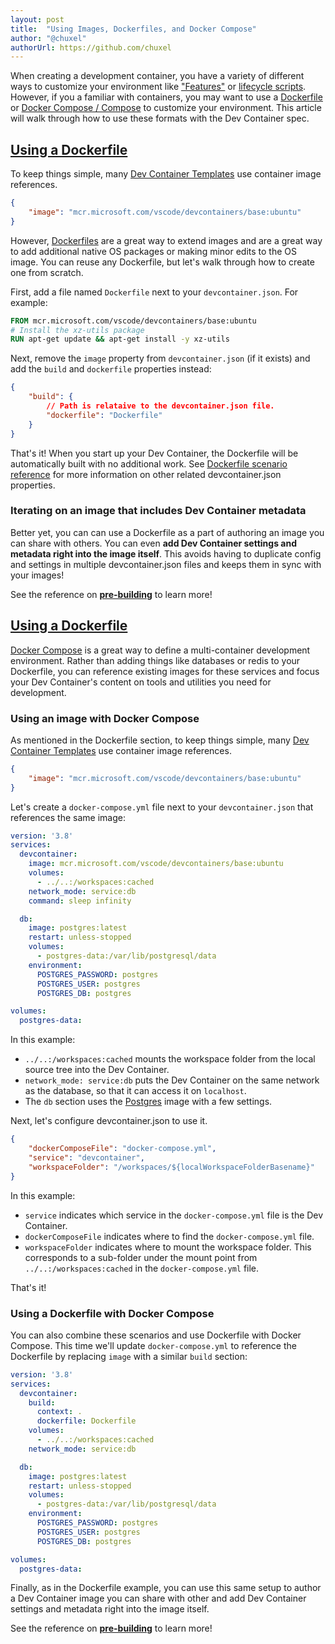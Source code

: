 ```yaml
---
layout: post
title:  "Using Images, Dockerfiles, and Docker Compose"
author: "@chuxel"
authorUrl: https://github.com/chuxel
---
```


When creating a development container, you have a variety of different ways to customize your environment like ["Features"](/features) or [lifecycle scripts](implementors/json_reference/#lifecycle-scripts). However, if you a familiar with containers, you may want to use a [Dockerfile](#dockerfile) or [Docker Compose / Compose](#docker-compose) to customize your environment. This article will walk through how to use these formats with the Dev Container spec.

## <a href="dockerfile" name="dockerfile" class="anchor">  Using a Dockerfile </a>

To keep things simple, many [Dev Container Templates](/templates) use container image references.

```json
{
    "image": "mcr.microsoft.com/vscode/devcontainers/base:ubuntu"
}
```

However, [Dockerfiles](https://docs.docker.com/engine/reference/builder/) are a great way to extend images and are a great way to add additional native OS packages or making minor edits to the OS image. You can reuse any Dockerfile, but let's walk through how to create one from scratch.

First, add a file named `Dockerfile` next to your `devcontainer.json`. For example:

```Dockerfile
FROM mcr.microsoft.com/vscode/devcontainers/base:ubuntu
# Install the xz-utils package
RUN apt-get update && apt-get install -y xz-utils
```

Next, remove the `image` property from `devcontainer.json` (if it exists) and add the `build` and `dockerfile` properties instead:

```json
{
    "build": {
        // Path is relataive to the devcontainer.json file.
        "dockerfile": "Dockerfile"
    }
}
```

That's it! When you start up your Dev Container, the Dockerfile will be automatically built with no additional work. See [Dockerfile scenario reference](implementors/json_reference/#image-specific) for more information on other related devcontainer.json properties.

### Iterating on an image that includes Dev Container metadata

Better yet, you can can use a Dockerfile as a part of authoring an image you can share with others. You can even **add Dev Container settings and metadata right into the image itself**. This avoids having to duplicate config and settings in multiple devcontainer.json files and keeps them in sync with your images! 

See the reference on **[pre-building](/implementors/reference/#prebuilding)** to learn more!

## <a href="docker-compose" name="docker-compose" class="anchor">  Using a Dockerfile </a>

[Docker Compose](https://docs.docker.com/compose/) is a great way to define a multi-container development environment. Rather than adding things like databases or redis to your Dockerfile, you can reference existing images for these services and focus your Dev Container's content on tools and utilities you need for development.

### Using an image with Docker Compose

As mentioned in the Dockerfile section, to keep things simple, many [Dev Container Templates](/templates) use container image references.

```json
{
    "image": "mcr.microsoft.com/vscode/devcontainers/base:ubuntu"
}
```

Let's create a `docker-compose.yml` file next to your `devcontainer.json` that references the same image:

```yaml
version: '3.8'
services:
  devcontainer:
    image: mcr.microsoft.com/vscode/devcontainers/base:ubuntu
    volumes:
      - ../..:/workspaces:cached
    network_mode: service:db
    command: sleep infinity

  db:
    image: postgres:latest
    restart: unless-stopped
    volumes:
      - postgres-data:/var/lib/postgresql/data
    environment:
      POSTGRES_PASSWORD: postgres
      POSTGRES_USER: postgres
      POSTGRES_DB: postgres

volumes:
  postgres-data:
```

In this example:
-  `../..:/workspaces:cached` mounts the workspace folder from the local source tree into the Dev Container.
- `network_mode: service:db` puts the Dev Container on the same network as the database, so that it can access it on `localhost`.
- The `db` section uses the [Postgres](https://hub.docker.com/_/postgres) image with a few settings.

Next, let's configure devcontainer.json to use it.

```json
{
    "dockerComposeFile": "docker-compose.yml",
    "service": "devcontainer",
    "workspaceFolder": "/workspaces/${localWorkspaceFolderBasename}"
}
```

In this example:
- `service` indicates which service in the `docker-compose.yml` file is the Dev Container.
- `dockerComposeFile` indicates where to find the `docker-compose.yml` file.
- `workspaceFolder` indicates where to mount the workspace folder. This corresponds to a sub-folder under the mount point from `../..:/workspaces:cached` in the `docker-compose.yml` file.

That's it!

### Using a Dockerfile with Docker Compose

You can also combine these scenarios and use Dockerfile with Docker Compose. This time we'll update `docker-compose.yml` to reference the Dockerfile by replacing `image` with a similar `build` section:

```yaml
version: '3.8'
services:
  devcontainer:
    build: 
      context: .
      dockerfile: Dockerfile
    volumes:
      - ../..:/workspaces:cached      
    network_mode: service:db

  db:
    image: postgres:latest
    restart: unless-stopped
    volumes:
      - postgres-data:/var/lib/postgresql/data
    environment:
      POSTGRES_PASSWORD: postgres
      POSTGRES_USER: postgres
      POSTGRES_DB: postgres

volumes:
  postgres-data:
```

Finally, as in the Dockerfile example, you can use this same setup to author a Dev Container image you can share with other and add Dev Container settings and metadata right into the image itself. 

See the reference on **[pre-building](/implementors/reference/#prebuilding)** to learn more!